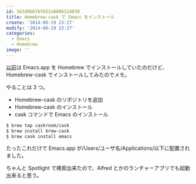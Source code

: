 ```yaml
---
id: 563d9b67bf652a600632d030
title: Homebrew-cask で Emacs をインストール
create: '2014-06-19 23:27'
modify: '2014-06-19 23:27'
categories:
  - Emacs
  - Homebrew
image: ''
---
```


[以前](/2013/10/29/emacs/)は Emacs.app を Homebrew でインストールしていたのだけど、Homebrew-cask でインストールしてみたのでメモ。

やることは 3 つ。

- Homebrew-cask のリポジトリを追加
- Homebrew-cask のインストール
- cask コマンドで Emacs のインストール

```bash
$ brew tap caskroom/cask
$ brew install brew-cask
$ brew cask install emacs
```

たったこれだけで Emacs.app が/Users/ユーザ名/Applications/以下に配置されました。

ちゃんと Spotlight で検索出来たので、Alfred とかのランチャーアプリでも起動出来ると思う。

<!-- more -->

